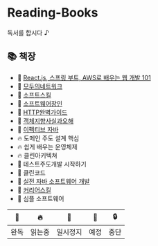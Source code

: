 # Reading-Books
독서를 합시다 ♪  

## 📚 책장

- 🎉 [React.js, 스프링 부트, AWS로 배우는 웹 개발 101](https://github.com/kimziou77/Reading-Books/tree/main/books/React.js-SpringBoot-AWS-Web101)
- 🎉 [모두의네트워크](https://github.com/kimziou77/Reading-Books/tree/main/books/모두의네트워크)
- 🎉 [소프트스킬](https://github.com/kimziou77/Reading-Books/tree/main/books/소프트스킬)
- 🎉 [소프트웨어장인](https://github.com/kimziou77/Reading-Books/tree/main/books/소프트웨어장인)
- 🎉 [HTTP완벽가이드](https://github.com/kimziou77/Reading-Books/tree/main/books/http완벽가이드)
- 🎉 [객체지향사실과오해](https://github.com/dya-mond/Book-Study)
- 🎉 [이펙티브 자바](https://github.com/prgrms-web-devcourse/BE-Team-preAmand-Effective-Java/issues?q=is%3Aissue+is%3Aclosed)
- 🔥 도메인 주도 설계 핵심
- 🔥 쉽게 배우는 운영체제
- 🔥 클린아키텍쳐
- 🔖 테스트주도개발 시작하기
- 🔖 클린코드
- 💬 [실전 자바 소프트웨어 개발](https://github.com/kimziou77/Reading-Books/tree/main/books/실전-자바소프트웨어개발)
- 💬 [커리어스킬](https://github.com/kimziou77/Reading-Books/tree/main/books/커리어스킬)
- 💬 심플 소프트웨어

|🎉|🔥|💬|🔖|🔒|
|---|---|---|---|---|
|완독|읽는중|일시정지|예정|중단|
